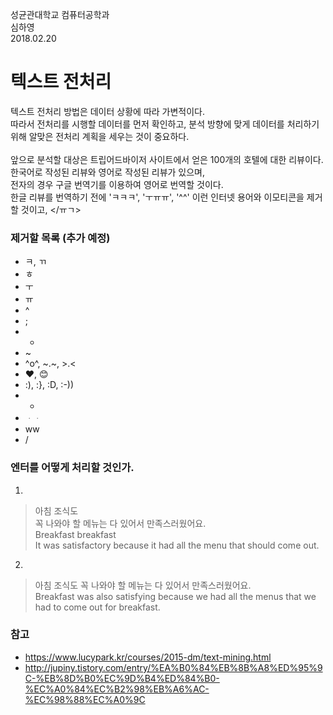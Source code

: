 성균관대학교 컴퓨터공학과 </br>
심하영 </br>
2018.02.20 </br>

# 텍스트 전처리
텍스트 전처리 방법은 데이터 상황에 따라 가변적이다. </br>
따라서 전처리를 시행할 데이터를 먼저 확인하고, 분석 방향에 맞게 데이터를 처리하기 위해 알맞은 전처리 계획을 세우는 것이 중요하다. </br>
</br>
앞으로 분석할 대상은 트립어드바이저 사이트에서 얻은 100개의 호텔에 대한 리뷰이다. </br>
한국어로 작성된 리뷰와 영어로 작성된 리뷰가 있으며, </br>
전자의 경우 구글 번역기를 이용하여 영어로 번역할 것이다. </br>
한글 리뷰를 번역하기 전에 'ㅋㅋㅋ', 'ㅜㅠㅠ', '^^' 이런 인터넷 용어와 이모티콘을 제거할 것이고, </ㅠㄱ>


### 제거할 목록 (추가 예정)
- ㅋ, ㄲ
- ㅎ
- ㅜ
- ㅠ
- ^
- ;
- -
- ~
- ^o^, ~.~, >.<
- ❤️, 😊
- :), :}, :D, :-))
- *
- ᆞᆞ
- ww
- /


### 엔터를 어떻게 처리할 것인가.
1)
> 아침 조식도 </br>
> 꼭 나와야 할 메뉴는 다 있어서 만족스러웠어요. </br>
> Breakfast breakfast </br>
> It was satisfactory because it had all the menu that should come out.

2)
> 아침 조식도 꼭 나와야 할 메뉴는 다 있어서 만족스러웠어요. </br>
> Breakfast was also satisfying because we had all the menus that we had to come out for breakfast.


### 참고
- https://www.lucypark.kr/courses/2015-dm/text-mining.html
- http://jupiny.tistory.com/entry/%EA%B0%84%EB%8B%A8%ED%95%9C-%EB%8D%B0%EC%9D%B4%ED%84%B0-%EC%A0%84%EC%B2%98%EB%A6%AC-%EC%98%88%EC%A0%9C
